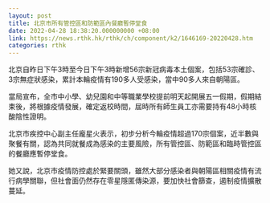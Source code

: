 ```yaml
---
layout: post
title: 北京市所有管控區和防範區內餐廳暫停堂食
date: 2022-04-28 18:38:20.000000000 +08:00
link: https://news.rthk.hk/rthk/ch/component/k2/1646169-20220428.htm
categories: rthk
---
```


北京自昨日下午3時至今日下午3時新增56宗新冠病毒本土個案，包括53宗確診、3宗無症狀感染，累計本輪疫情有190多人受感染，當中90多人來自朝陽區。

當局宣布，全市中小學、幼兒園和中等職業學校提前明天起開展五一假期，假期結束後，將根據疫情發展，確定返校時間，屆時所有師生員工亦需要持有48小時核酸陰性證明。

北京市疾控中心副主任龐星火表示，初步分析今輪疫情超過170宗個案，近半數與聚餐有關，認為共同就餐成為感染的主要風險，所有管控區、防範區和臨時管控區的餐廳應暫停堂食。

她又說，北京市疫情防控處於緊要關頭，雖然大部分感染者與朝陽區相關疫情有流行病學關聯，但社會面仍然存在零星隱匿傳染源，要加快社會篩查，遏制疫情擴散蔓延。
